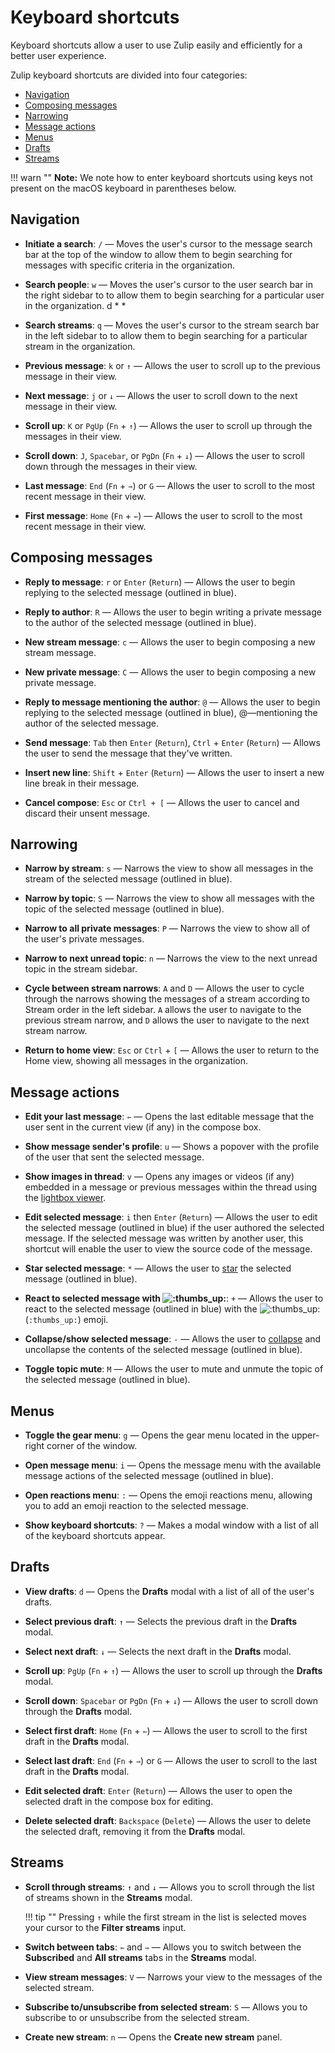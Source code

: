 # Keyboard shortcuts

Keyboard shortcuts allow a user to use Zulip easily and efficiently
for a better user experience.

Zulip keyboard shortcuts are divided into four categories:

* [Navigation](#navigation)
* [Composing messages](#composing-messages)
* [Narrowing](#narrowing)
* [Message actions](#message-actions)
* [Menus](#menus)
* [Drafts](#drafts)
* [Streams](#streams)

!!! warn ""
    **Note:** We note how to enter keyboard shortcuts using keys not
    present on the macOS keyboard in parentheses below.

## Navigation

* **Initiate a search**: `/` — Moves the user's cursor to the message search
bar at the top of the window to allow them to begin searching for messages with
specific criteria in the organization.

* **Search people**: `w` — Moves the user's cursor to the user search bar in
the right sidebar to to allow them to begin searching for a particular user in
the organization. d * *

* **Search streams**: `q` — Moves the user's cursor to the
stream search bar in the left sidebar to to allow them to begin searching for a
particular stream in the organization.

* **Previous message**: `k` or `↑` — Allows the user to scroll up to the
previous message in their view.

* **Next message**: `j` or `↓` — Allows the user to scroll down to the next
message in their view.

* **Scroll up**: `K` or `PgUp` (`Fn` + `↑`) — Allows the user to scroll up
through the messages in their view.

* **Scroll down**: `J`, `Spacebar`, or `PgDn` (`Fn` + `↓`) — Allows the user to
scroll down through the messages in their view.

* **Last message**: `End` (`Fn` + `⇾`) or `G` — Allows the user to scroll to
the most recent message in their view.

* **First message**: `Home` (`Fn` + `⇽`) — Allows the user to scroll to the
most recent message in their view.

## Composing messages

* **Reply to message**: `r` or `Enter` (`Return`) — Allows the user to begin
replying to the selected message (outlined in blue).

* **Reply to author**: `R` — Allows the user to begin writing a private message
to the author of the selected message (outlined in blue).

* **New stream message**: `c` — Allows the user to begin composing a new stream
message.

* **New private message**: `C` — Allows the user to begin composing a new
private message.

* **Reply to message mentioning the author**: `@` — Allows the user to begin
replying to the selected message (outlined in blue), @—mentioning the author of
the selected message.

* **Send message**: `Tab` then `Enter` (`Return`), `Ctrl` + `Enter` (`Return`) —
Allows the user to send the message that they've written.

* **Insert new line**: `Shift` + `Enter` (`Return`) — Allows the user to insert
a new line break in their message.

* **Cancel compose**: `Esc` or `Ctrl + [` — Allows the user to cancel and
discard their unsent message.

## Narrowing

* **Narrow by stream**: `s` — Narrows the view to show all messages in the
stream of the selected message (outlined in blue).

* **Narrow by topic**: `S` — Narrows the view to show all messages with the
topic of the selected message (outlined in blue).

* **Narrow to all private messages**: `P` — Narrows the view to show all of the
user's private messages.

* **Narrow to next unread topic**: `n` — Narrows the view to the next unread
topic in the stream sidebar.

* **Cycle between stream narrows**: `A` and `D` — Allows the user to cycle
through the narrows showing the messages of a stream according to Stream order
in the left sidebar. `A` allows the user to navigate to the previous stream
narrow, and `D` allows the user to navigate to the next stream narrow.

* **Return to home view**: `Esc` or `Ctrl` + `[` — Allows the user to return to
the Home view, showing all messages in the organization.

## Message actions

* **Edit your last message**: `⇽` — Opens the last editable message that the
user sent in the current view (if any) in the compose box.

* **Show message sender's profile**: `u` — Shows a popover with the profile of
the user that sent the selected message.

* **Show images in thread**: `v` — Opens any images or videos (if
any) embedded in a message or previous messages within the thread using the
[lightbox viewer](/help/view-an-image-at-full-size).

* **Edit selected message**: `i` then `Enter` (`Return`) — Allows the user to
edit the selected message (outlined in blue) if the user authored the selected
message. If the selected message was written by another user, this shortcut will
enable the user to view the source code of the message.

* **Star selected message**: `*` — Allows the user to
[star](/help/star-a-message) the selected message (outlined in blue).

* **React to selected message with <img alt=":thumbs_up:" class="emoji"
src="/static/generated/emoji/images/emoji/unicode/1f44d.png"
title=":thumbs_up:"/>**: ` + ` — Allows the user to react to the selected
message (outlined in blue) with the <img alt=":thumbs_up:" class="emoji"
src="/static/generated/emoji/images/emoji/unicode/1f44d.png"
title=":thumbs_up:"/> (`:thumbs_up:`) emoji.

* **Collapse/show selected message**: `-` — Allows the user to
[collapse](/help/collapse-a-message) and uncollapse the contents of the
selected message (outlined in blue).

* **Toggle topic mute**: `M` — Allows the user to mute and unmute the topic of
the selected message (outlined in blue).

## Menus

* **Toggle the gear menu**: `g` — Opens the gear menu located in the
upper-right corner of the window.

* **Open message menu**: `i` — Opens the message menu with the available
message actions of the selected message (outlined in blue).

* **Open reactions menu**: `:` — Opens the emoji reactions menu, allowing you
to add an emoji reaction to the selected message.

* **Show keyboard shortcuts**: `?` — Makes a modal window with a list of all of
the keyboard shortcuts appear.

## Drafts

* **View drafts**: `d` — Opens the **Drafts** modal with a list
of all of the user's drafts.

* **Select previous draft**: `↑` — Selects the previous draft in the **Drafts**
modal.

* **Select next draft**: `↓` — Selects the next draft in the **Drafts** modal.

* **Scroll up**: `PgUp` (`Fn` + `↑`) — Allows the user to scroll up through the
**Drafts** modal.

* **Scroll down**: `Spacebar` or `PgDn` (`Fn` + `↓`) — Allows the user to scroll
down through the **Drafts** modal.

* **Select first draft**: `Home` (`Fn` + `⇽`) — Allows the user to scroll to the
first draft in the **Drafts** modal.

* **Select last draft**: `End` (`Fn` + `⇾`) or `G` — Allows the user to scroll
to the last draft in the **Drafts** modal.

* **Edit selected draft**: `Enter` (`Return`) — Allows the user to open the
selected draft in the compose box for editing.

* **Delete selected draft**: `Backspace` (`Delete`) — Allows the user to delete
the selected draft, removing it from the **Drafts** modal.

## Streams

* **Scroll through streams**: `↑` and `↓` — Allows you to scroll through the
list of streams shown in the **Streams** modal.

    !!! tip ""
        Pressing `↑` while the first stream in the list is selected moves
        your cursor to the **Filter streams** input.

* **Switch between tabs**: `⇽` and `⇾` — Allows you to switch between the
**Subscribed** and **All streams** tabs in the **Streams** modal.

* **View stream messages**: `V` — Narrows your view to the messages of the
selected stream.

* **Subscribe to/unsubscribe from selected stream**: `S` — Allows you to
subscribe to or unsubscribe from the selected stream.

* **Create new stream**: `n` — Opens the **Create new stream**
panel.
